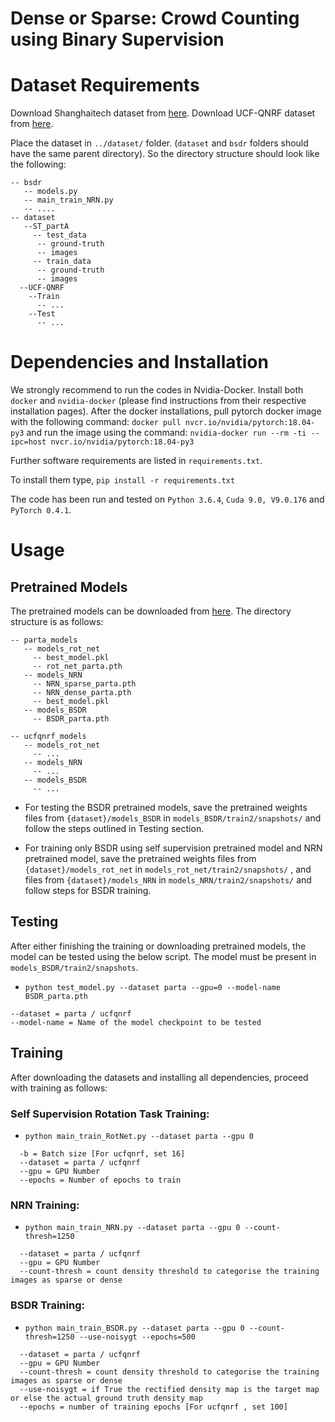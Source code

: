 # Dense or Sparse: Crowd Counting using Binary Supervision 

# Dataset Requirements
Download Shanghaitech dataset from [here](https://github.com/desenzhou/ShanghaiTechDataset).
Download UCF-QNRF dataset from [here](http://crcv.ucf.edu/data/ucf-qnrf/).

Place the dataset in `../dataset/` folder. (`dataset` and `bsdr` folders should have the same parent directory). So the directory structure should look like the following:

```
-- bsdr
   -- models.py
   -- main_train_NRN.py
   -- ....
-- dataset
   --ST_partA
     -- test_data
      -- ground-truth
      -- images
     -- train_data
      -- ground-truth
      -- images
  --UCF-QNRF
    --Train
      -- ...
    --Test
      -- ...
```

# Dependencies and Installation
We strongly recommend to run the codes in Nvidia-Docker. Install both `docker` and `nvidia-docker` (please find instructions from their respective installation pages).
After the docker installations, pull pytorch docker image with the following command:
`docker pull nvcr.io/nvidia/pytorch:18.04-py3`
and run the image using the command:
`nvidia-docker run --rm -ti --ipc=host nvcr.io/nvidia/pytorch:18.04-py3`

Further software requirements are listed in `requirements.txt`. 

To install them type, `pip install -r requirements.txt`

The code has been run and tested on `Python 3.6.4`, `Cuda 9.0, V9.0.176` and `PyTorch 0.4.1`. 

# Usage

## Pretrained Models

The pretrained models can be downloaded from [here](https://drive.google.com/drive/folders/1ND1I3d2r0ny5YRWYc4GMQKifntXCDPJg?usp=sharing). The directory structure is as follows:

```
-- parta_models
   -- models_rot_net
     -- best_model.pkl
     -- rot_net_parta.pth
   -- models_NRN
     -- NRN_sparse_parta.pth
     -- NRN_dense_parta.pth
     -- best_model.pkl
   -- models_BSDR
     -- BSDR_parta.pth
     
-- ucfqnrf_models
   -- models_rot_net
     -- ...
   -- models_NRN
     -- ...
   -- models_BSDR
     -- ...
```

* For testing the BSDR pretrained models, save the pretrained weights files from `{dataset}/models_BSDR` in `models_BSDR/train2/snapshots/` and follow the steps outlined in Testing section.

* For training only BSDR using self supervision pretrained model and NRN pretrained model, save the pretrained weights files from `{dataset}/models_rot_net` in `models_rot_net/train2/snapshots/` , and files from `{dataset}/models_NRN` in `models_NRN/train2/snapshots/` and follow steps for BSDR training.

## Testing

After either finishing the training or downloading pretrained models, the model can be tested using the below script.
The model must be present in `models_BSDR/train2/snapshots`.

* `python test_model.py --dataset parta --gpu=0 --model-name BSDR_parta.pth `
```
--dataset = parta / ucfqnrf
--model-name = Name of the model checkpoint to be tested
```

## Training
After downloading the datasets and installing all dependencies, proceed with training as follows:

### Self Supervision Rotation Task Training:
* `python main_train_RotNet.py --dataset parta --gpu 0`
```
  -b = Batch size [For ucfqnrf, set 16]
  --dataset = parta / ucfqnrf
  --gpu = GPU Number
  --epochs = Number of epochs to train
```
### NRN Training:
* `python main_train_NRN.py --dataset parta --gpu 0 --count-thresh=1250`
```
  --dataset = parta / ucfqnrf
  --gpu = GPU Number
  --count-thresh = count density threshold to categorise the training images as sparse or dense
```
### BSDR Training:
* `python main_train_BSDR.py --dataset parta --gpu 0 --count-thresh=1250 --use-noisygt --epochs=500`
```
  --dataset = parta / ucfqnrf
  --gpu = GPU Number
  --count-thresh = count density threshold to categorise the training images as sparse or dense
  --use-noisygt = if True the rectified density map is the target map or else the actual ground truth density map
  --epochs = number of training epochs [For ucfqnrf , set 100]
```
